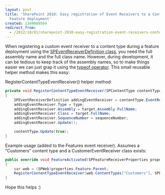 ```yaml
---
layout: post
title: 'SharePoint 2010: Easy registration of Event Receivers to a Content Type during
  Feature deployment'
created: 1349089564
redirect_from:
  - /2012/10/01/sharepoint-2010-easy-registration-event-receivers-content-type-during-feature-deployment
---
```

When registering a custom event receiver to a content type during a feature deployment using the [SPEventReceiverDefinition class](http://msdn.microsoft.com/en-us/library/microsoft.sharepoint.speventreceiverdefinition.aspx), you need the full assembly name and the full class name. However, during development, it can be tedious to keep track of the assembly names, so to make things easier we can just grap it using the [typeof operator](http://msdn.microsoft.com/en-us/library/58918ffs(v=vs.110).aspx). This small reusable helper method makes this easy:

<!--break-->

RegisterContentTypeEventReceiver() helper method:

~~~csharp
private void RegisterContentTypeEventReceiver(SPContentType contentType, SPEventReceiverType type, Type target, int sequenceNumber) 
{
    SPEventReceiverDefinition addingEventReceiver = contentType.EventReceivers.Add();
    addingEventReceiver.Type = type;
    addingEventReceiver.Assembly = target.Assembly.FullName;
    addingEventReceiver.Class = target.FullName;
    addingEventReceiver.SequenceNumber = sequenceNumber;
    addingEventReceiver.Update();

    contentType.Update(true);
}
~~~

Example usage (added to the Features event receiver). Assumes a "Customers" content type and a CustomerEventReceiver class exists:

~~~csharp
public override void FeatureActivated(SPFeatureReceiverProperties properties)
{
    var web = (SPWeb)properties.Feature.Parent;    
	RegisterContentTypeEventReceiver(web.ContentTypes["Customers"], SPEventReceiverType.ItemUpdated, typeof(CustomerEventReceiver), 1000);
}
~~~

Hope this helps :)